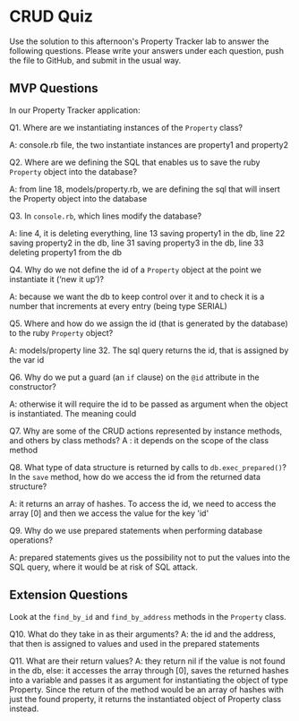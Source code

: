 # CRUD Quiz

Use the solution to this afternoon's Property Tracker lab to answer the following questions. Please write your answers under each question, push the file to GitHub, and submit in the usual way.

## MVP Questions

In our Property Tracker application:

Q1. Where are we instantiating instances of the `Property` class?

A:  console.rb file, the two instantiate instances are property1 and property2

Q2. Where are we defining the SQL that enables us to save the ruby `Property` object into the database?

A:  from line 18, models/property.rb, we are defining the sql that will insert the Property object into the database

Q3. In `console.rb`, which lines modify the database?

A:  line 4, it is deleting everything, line 13 saving property1 in the db, line 22 saving property2 in the db, line 31 saving property3 in the db, line 33 deleting property1 from the db

Q4. Why do we not define the id of a `Property` object at the point we instantiate it (‘new it up’)?

A:  because we want the db to keep control over it and to check it is a number that increments at every entry (being type SERIAL)

Q5. Where and how do we assign the id (that is generated by the database) to the ruby `Property` object?

A:  models/property line 32. The sql query returns the id, that is assigned by the var id

Q6. Why do we put a guard (an `if` clause) on the `@id` attribute in the constructor?

A:  otherwise it will require the id to be passed as argument when the object is instantiated. The meaning could

Q7. Why are some of the CRUD actions represented by instance methods, and others by class methods?
A : it depends on the scope of the class method

Q8. What type of data structure is returned by calls to `db.exec_prepared()`? In the `save` method, how do we access the id from the returned data structure?

A: it returns an array of hashes. To access the id, we need to access the array [0] and then we access the value for the key 'id'

Q9. Why do we use prepared statements when performing database operations?

A: prepared statements gives us the possibility not to put the values into the SQL query, where it would be at risk of SQL attack.

## Extension Questions

Look at the `find_by_id` and `find_by_address` methods in the `Property` class.

Q10. What do they take in as their arguments?
A: the id and the address, that then is assigned to values and used in the prepared statements

Q11. What are their return values?
A: they return nil if the value is not found in the db, else:
 it accesses the array through [0], saves the returned hashes into a variable and passes it as argument for instantiating the object of type Property.
 Since the return of the method would be an array of hashes with just the found property, it returns  the instantiated object of Property class instead. 
